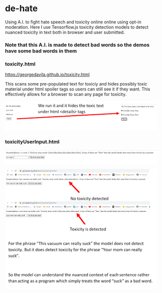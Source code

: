 # de-hate
Using A.I. to fight hate speech and toxicity online online using opt-in moderation. Here I use Tensorflow.js toxicity detection models to detect nuanced toxicity in text both in browser and user submitted.

### Note that this A.I. is made to detect bad words so the demos have some bad words in them 

### toxicity.html

https://georgedavila.github.io/toxicity.html

This scans some pre-populated text for toxiciy and hides possibly toxic material under html spoiler tags so users can still see it if they want. This effectively allows for a browser to scan any page for toxicity.

![iterDemo](https://raw.githubusercontent.com/GeorgeDavila/de-hate/main/demos/iterator.png)



### toxicityUserInput.html



![userInputDemo](https://raw.githubusercontent.com/GeorgeDavila/de-hate/main/demos/1.png)

![contextualDemo](https://raw.githubusercontent.com/GeorgeDavila/de-hate/main/demos/contextualToxicityDetection.png)

